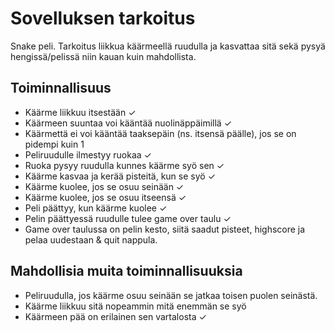 # Sovelluksen tarkoitus
Snake peli. Tarkoitus liikkua käärmeellä ruudulla ja kasvattaa sitä sekä pysyä hengissä/pelissä niin kauan kuin mahdollista.
## Toiminnallisuus
- Käärme liikkuu itsestään ✓
- Käärmeen suuntaa voi kääntää nuolinäppäimillä ✓
- Käärmettä ei voi kääntää taaksepäin (ns. itsensä päälle), jos se on pidempi kuin 1
- Peliruudulle ilmestyy ruokaa ✓
- Ruoka pysyy ruudulla kunnes käärme syö sen ✓
- Käärme kasvaa ja kerää pisteitä, kun se syö ✓
- Käärme kuolee, jos se osuu seinään ✓
- Käärme kuolee, jos se osuu itseensä ✓
- Peli päättyy, kun käärme kuolee ✓
- Pelin päättyessä ruudulle tulee game over taulu ✓
- Game over taulussa on pelin kesto, siitä saadut pisteet, highscore ja pelaa uudestaan & quit nappula.

## Mahdollisia muita toiminnallisuuksia
- Peliruudulla, jos käärme osuu seinään se jatkaa toisen puolen seinästä.
- Käärme liikkuu sitä nopeammin mitä enemmän se syö 
- Käärmeen pää on erilainen sen vartalosta ✓
